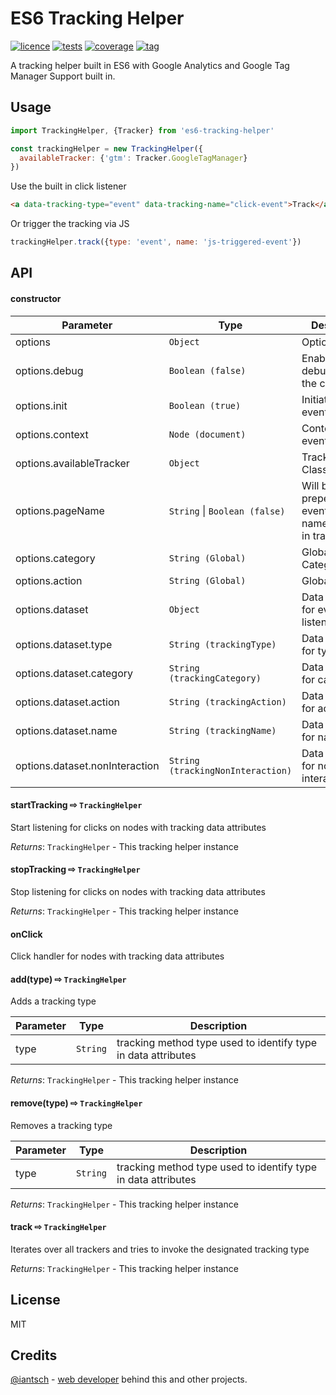 # ES6 Tracking Helper

[![licence](https://img.shields.io/badge/licence-MIT-blue.svg?style=flat-square)]() [![tests](https://img.shields.io/badge/tests-8%20passed-brightgreen.svg?style=flat-square)]() [![coverage](https://img.shields.io/badge/coverage-90%25-brightgreen.svg?style=flat-square)]() [![tag](https://img.shields.io/badge/tag-v1.0.1-lightgrey.svg?style=flat-square)]()

A tracking helper built in ES6 with Google Analytics and Google Tag Manager Support built in.

## Usage

```js
import TrackingHelper, {Tracker} from 'es6-tracking-helper'

const trackingHelper = new TrackingHelper({
  availableTracker: {'gtm': Tracker.GoogleTagManager}
})
```

Use the built in click listener

```html
<a data-tracking-type="event" data-tracking-name="click-event">Track</a>
```

Or trigger the tracking via JS

```js
trackingHelper.track({type: 'event', name: 'js-triggered-event'})
```

## API

#### constructor

| Parameter | Type | Description |
|---|---|---|
| options | ``Object`` | Options object |
| options.debug | ``Boolean (false)`` | Enables debugging in the console |
| options.init | ``Boolean (true)`` | Initiate click event listener |
| options.context | ``Node (document)``  | Context for event listener |
| options.availableTracker | ``Object`` | Tracker Classes |
| options.pageName | ``String`` \| ``Boolean (false)`` | Will be prepended to event/pageview names in built in tracker |
| options.category | ``String (Global)`` | Global Category |
| options.action | ``String (Global)`` | Global Action |
| options.dataset | ``Object`` | Data attributes for event listener |
| options.dataset.type | ``String (trackingType)`` | Data attribute for type |
| options.dataset.category | ``String (trackingCategory)`` |  Data attribute for category |
| options.dataset.action | ``String (trackingAction)`` |  Data attribute for action |
| options.dataset.name | ``String (trackingName)`` |  Data attribute for name |
| options.dataset.nonInteraction | ``String (trackingNonInteraction)`` |  Data attribute for non interaction flag |

#### startTracking ⇨ ``TrackingHelper``

Start listening for clicks on nodes with tracking data attributes

*Returns*: ``TrackingHelper`` - This tracking helper instance

#### stopTracking ⇨ ``TrackingHelper``

Stop listening for clicks on nodes with tracking data attributes

*Returns*: ``TrackingHelper`` - This tracking helper instance

#### onClick

Click handler for nodes with tracking data attributes

#### add(type) ⇨ ``TrackingHelper``

Adds a tracking type

| Parameter | Type | Description |
|---|---|---|
| type | ``String`` | tracking method type used to identify type in data attributes |

*Returns*: ``TrackingHelper`` - This tracking helper instance

#### remove(type) ⇨ ``TrackingHelper``

Removes a tracking type

| Parameter | Type | Description |
|---|---|---|
| type | ``String`` | tracking method type used to identify type in data attributes |

*Returns*: ``TrackingHelper`` - This tracking helper instance

#### track ⇨ ``TrackingHelper``

Iterates over all trackers and tries to invoke the designated tracking type

*Returns*: ``TrackingHelper`` - This tracking helper instance

## License

MIT

## Credits
[@iantsch](https://twitter.com/iantsch) - [web developer](https://mbt.wien) behind this and other projects.
